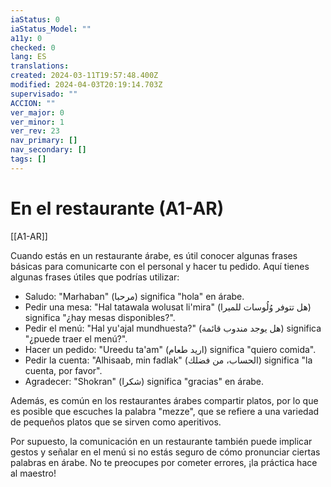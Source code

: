```yaml
---
iaStatus: 0
iaStatus_Model: ""
a11y: 0
checked: 0
lang: ES
translations: 
created: 2024-03-11T19:57:48.400Z
modified: 2024-04-03T20:19:14.703Z
supervisado: ""
ACCION: ""
ver_major: 0
ver_minor: 1
ver_rev: 23
nav_primary: []
nav_secondary: []
tags: []
---
```

# En el restaurante (A1-AR)

[[A1-AR]]

Cuando estás en un restaurante árabe, es útil conocer algunas frases básicas para comunicarte con el personal y hacer tu pedido. Aquí tienes algunas frases útiles que podrías utilizar:

- Saludo: "Marhaban" (مرحبا) significa "hola" en árabe.
- Pedir una mesa: "Hal tatawala wolusat li'mira" (هل تتوفر وُلُوسات للميرا) significa "¿hay mesas disponibles?".
- Pedir el menú: "Hal yu'ajal mundhuesta?" (هل يوجد مندوب قائمة) significa "¿puede traer el menú?".
- Hacer un pedido: "Ureedu ta'am" (اريد طعام) significa "quiero comida".
- Pedir la cuenta: "Alhisaab, min fadlak" (الحساب، من فضلك) significa "la cuenta, por favor".
- Agradecer: "Shokran" (شكرا) significa "gracias" en árabe.

Además, es común en los restaurantes árabes compartir platos, por lo que es posible que escuches la palabra "mezze", que se refiere a una variedad de pequeños platos que se sirven como aperitivos.

Por supuesto, la comunicación en un restaurante también puede implicar gestos y señalar en el menú si no estás seguro de cómo pronunciar ciertas palabras en árabe. No te preocupes por cometer errores, ¡la práctica hace al maestro!
